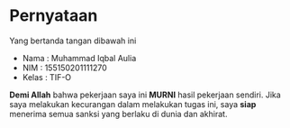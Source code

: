# Pernyataan

Yang bertanda tangan dibawah ini

* Nama : Muhammad Iqbal Aulia
* NIM : 155150201111270
* Kelas : TIF-O

**Demi Allah** bahwa pekerjaan saya ini **MURNI** hasil pekerjaan sendiri. Jika saya melakukan kecurangan dalam melakukan tugas ini, saya **siap** menerima semua sanksi yang berlaku di dunia dan akhirat.
